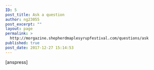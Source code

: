 ```yaml
---
ID: 5
post_title: Ask a question
author: ng23055
post_excerpt: ""
layout: page
permalink: >
  http://morgazine.shepherdmaplesyrupfestival.com/questions/ask
published: true
post_date: 2017-12-27 15:14:53
---
```

[anspress]